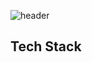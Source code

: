 
![header](https://capsule-render.vercel.app/api?type=wave&color=auto&height=300&section=header&text=Welcome&fontSize=90)

## Tech Stack
